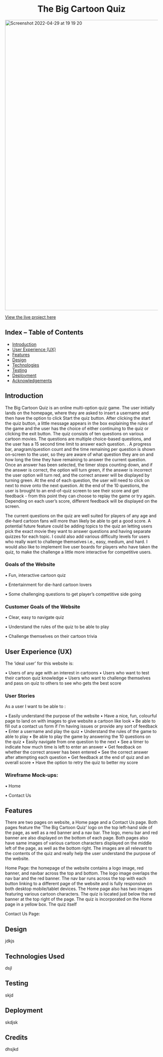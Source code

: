 

# <h1 align="center">The Big Cartoon Quiz</h1>


<img width="952" alt="Screenshot 2022-04-29 at 19 19 20" src="https://user-images.githubusercontent.com/36114589/166008115-38598a5a-a3d0-4bd0-961b-d5c48f217d4d.png">

[View the live project here](https://naziasiddique.github.io/CartoonQuiz)

## Index – Table of Contents

* [Introduction](#introduction)
* [User Experience (UX)](#user-experience-ux) 
* [Features](#features)
* [Design](#design)
* [Technologies](#technologies)
* [Testing](#testing)
* [Deployment](#deployment)
* [Acknowledgements](#acknowledgements)


## Introduction

The Big Cartoon Quiz is an online multi-option quiz game. The user initially lands on the homepage, where they are asked to insert a username and then have the option to click Start the quiz button. After clicking the start the quiz button, a little message appears in the  box explaining the rules of the game and the user has the choice of either continuing to the quiz or clicking the exit button. The quiz consists of ten questions on various cartoon movies. The questions are multiple choice-based questions, and the user has a 15 second time limit to answer each question. . A progress bar, anagram/question count and the time remaining per question is shown on-screen to the user, so they are aware of what question they are on and how long the time they have remaining to answer the current question. Once an answer has been selected, the timer stops counting down, and if the answer is correct, the option will turn green, if the answer is incorrect the user option will turn red, and the correct answer will be displayed by turning green. At the end of each question, the user will need to click on next to move onto the next question. At the end of the 10 questions, the user is brought to an end-of-quiz screen to see their score and get feedback - from this point they can choose to replay the game or try again. Depending on each user’s score, different feedback will be displayed on the screen. 

The current questions on the quiz are well suited for players of any age and die-hard cartoon fans will more than likely be able to get a good score. A potential future feature could be adding topics to the quiz an letting users pick the exact movie they want to answer questions and having separate quizzes for each topic. I could also add various difficulty levels for users who really want to challenge themselves i.e., easy, medium, and hard. I would also like to implement live user boards for players who have taken the quiz, to make the challenge a little more interactive for competitive users. 

### Goals of the Website

•	Fun, interactive cartoon quiz

•	Entertainment for die-hard cartoon lovers

•	Some challenging questions to get player’s competitive side going

### Customer Goals of the Website

•	Clear, easy to navigate quiz

•	Understand the rules of the quiz to be able to play

•	Challenge themselves on their cartoon trivia

## User Experience (UX)

The ‘ideal user’ for this website is:

•	Users of any age with an interest in cartoons
•	Users who want to test their cartoon quiz knowledge
•	Users who want to challenge themselves and pass on quiz to others to see who gets the best score

### User Stories

As a user I want to be able to :

•	Easily understand the purpose of the website
•	Have a nice, fun, colourful page to land on with images to give website a cartoon like look
•	Be able to fill out a contact us form if I’m having issues or provide any sort of feedback
•	Enter a username and play the quiz
•	Understand the rules of the game to able to play
•	Be able to play the game by answering the 10 questions on the quiz
•	Easily navigate from one question to the next
•	See a timer to indicate how much time is left to enter an answer
•	Get feedback on whether the correct answer has been entered
•	See the correct answer after attempting each question 
•	Get feedback at the end of quiz and an overall score
•	Have the option to retry the quiz to better my score

### Wireframe Mock-ups:

•	Home

•	Contact Us

## Features

There are two pages on website, a Home page and a Contact Us page. Both pages feature the ‘The Big Cartoon Quiz’ logo on the top left-hand side of the page, as well as a red banner and a nav bar. The logo, menu bar and red banner are also displayed on the bottom of each page. Both pages also have same images of various cartoon characters displayed on the middle left of the page, as well as the bottom right. The images are all relevant to the contents of the quiz and really help the user understand the purpose of the website. 

Home Page: the homepage of the website contains a logo image,  red banner, and navbar across the top and bottom. The logo image overlaps the nav bar and the red banner. The nav bar runs across the top with each button linking to a different page of the website and is fully responsive on both desktop mobile/tablet devices. The Home page also has two images featuring various cartoon characters. The quiz is located just below the red banner at the top right of the page. The quiz is incorporated on the Home page in a yellow box. The quiz itself 

Contact Us Page:




## Design

jdkjs


## Technologies Used

dsjl

## Testing

skjd

## Deployment 

skdjsk

## Credits 

dhsjkd



